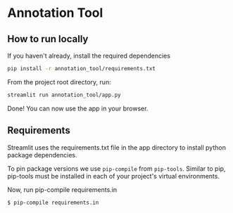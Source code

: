 # Annotation Tool 

## How to run locally

If you haven't already, install the required dependencies

```bash
pip install -r annotation_tool/requirements.txt
```

From the project root directory, run:

```bash
streamlit run annotation_tool/app.py
```

Done! You can now use the app in your browser.

## Requirements
Streamlit uses the requirements.txt file in the app directory to install python package dependencies.

To pin package versions we use `pip-compile` from `pip-tools`.
Similar to pip, pip-tools must be installed in each of your project's virtual environments.

Now, run pip-compile requirements.in

```$ pip-compile requirements.in```

